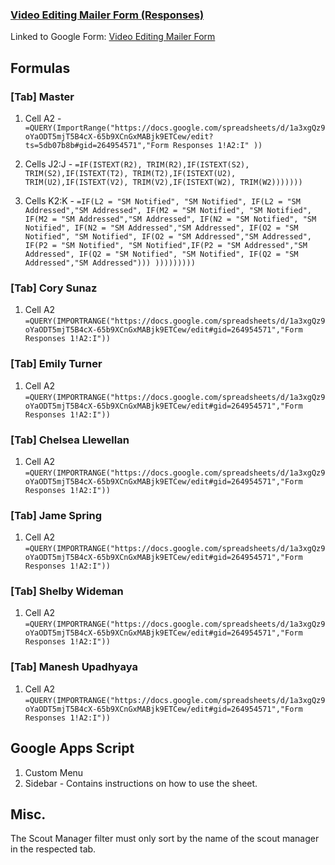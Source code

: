 ### [Video Editing Mailer Form (Responses)](target="_blank"https://docs.google.com/spreadsheets/d/1a3xgQz9oYaODT5mjT5B4cX-65b9XCnGxMABjk9ETCew/edit#gid=1235288961)


Linked to Google Form: [Video Editing Mailer Form](https://docs.google.com/forms/d/e/1FAIpQLSe8E5jPB79x-8maTPPbFIm5DOgMAB0QmNgnr9bEDxTHRcyZog/viewform)

## Formulas

### [Tab] Master
1. Cell A2 -  
`=QUERY(ImportRange("https://docs.google.com/spreadsheets/d/1a3xgQz9oYaODT5mjT5B4cX-65b9XCnGxMABjk9ETCew/edit?ts=5db07b8b#gid=264954571","Form Responses 1!A2:I" ))`

2. Cells J2:J - 
`=IF(ISTEXT(R2), TRIM(R2),IF(ISTEXT(S2), TRIM(S2),IF(ISTEXT(T2), TRIM(T2),IF(ISTEXT(U2), TRIM(U2),IF(ISTEXT(V2), TRIM(V2),IF(ISTEXT(W2), TRIM(W2)))))))`

3. Cells K2:K - 
`=IF(L2 = "SM Notified", "SM Notified", IF(L2 = "SM Addressed","SM Addressed", IF(M2 = "SM Notified", "SM Notified", IF(M2 = "SM Addressed","SM Addressed", IF(N2 = "SM Notified", "SM Notified", IF(N2 = "SM Addressed","SM Addressed", IF(O2 = "SM Notified", "SM Notified", IF(O2 = "SM Addressed","SM Addressed", IF(P2 = "SM Notified", "SM Notified",IF(P2 = "SM Addressed","SM Addressed", IF(Q2 = "SM Notified", "SM Notified", IF(Q2 = "SM Addressed","SM Addressed"))) )))))))))`

### [Tab] Cory Sunaz
1. Cell A2 
`=QUERY(IMPORTRANGE("https://docs.google.com/spreadsheets/d/1a3xgQz9oYaODT5mjT5B4cX-65b9XCnGxMABjk9ETCew/edit#gid=264954571","Form Responses 1!A2:I"))`

### [Tab] Emily Turner
1. Cell A2 
`=QUERY(IMPORTRANGE("https://docs.google.com/spreadsheets/d/1a3xgQz9oYaODT5mjT5B4cX-65b9XCnGxMABjk9ETCew/edit#gid=264954571","Form Responses 1!A2:I"))`

### [Tab] Chelsea Llewellan
1. Cell A2 
`=QUERY(IMPORTRANGE("https://docs.google.com/spreadsheets/d/1a3xgQz9oYaODT5mjT5B4cX-65b9XCnGxMABjk9ETCew/edit#gid=264954571","Form Responses 1!A2:I"))`

### [Tab] Jame Spring
1. Cell A2 
`=QUERY(IMPORTRANGE("https://docs.google.com/spreadsheets/d/1a3xgQz9oYaODT5mjT5B4cX-65b9XCnGxMABjk9ETCew/edit#gid=264954571","Form Responses 1!A2:I"))`

### [Tab] Shelby Wideman
1. Cell A2 
`=QUERY(IMPORTRANGE("https://docs.google.com/spreadsheets/d/1a3xgQz9oYaODT5mjT5B4cX-65b9XCnGxMABjk9ETCew/edit#gid=264954571","Form Responses 1!A2:I"))`

### [Tab] Manesh Upadhyaya
1. Cell A2 
`=QUERY(IMPORTRANGE("https://docs.google.com/spreadsheets/d/1a3xgQz9oYaODT5mjT5B4cX-65b9XCnGxMABjk9ETCew/edit#gid=264954571","Form Responses 1!A2:I"))`


## Google Apps Script
1. Custom Menu 
2. Sidebar - Contains instructions on how to use the sheet.

## Misc.
The Scout Manager filter must only sort by the name of the scout manager in the respected tab.


